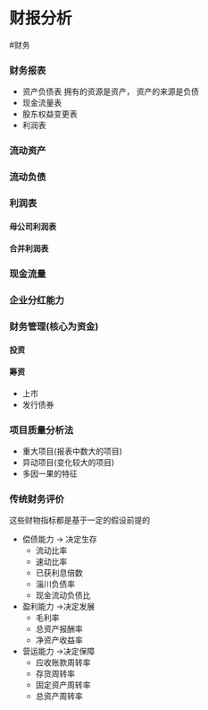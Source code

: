 # 财报分析
#财务
### 财务报表

- 资产负债表
  拥有的资源是资产，
  资产的来源是负债
- 现金流量表
- 股东权益变更表
- 利润表

### 流动资产
### 流动负债
### 利润表
#### 母公司利润表
#### 合并利润表
### 现金流量
### 企业分红能力

### 财务管理(核心为资金)
#### 投资
#### 筹资
- 上市 
- 发行债券

### 项目质量分析法
- 重大项目(报表中数大的项目)
- 异动项目(变化较大的项目)
- 多因一果的特征

### 传统财务评价
这些财物指标都是基于一定的假设前提的

- 偿债能力 -> 决定生存
    - 流动比率
    - 速动比率
    - 已获利息倍数
    - 淄川负债率
    - 现金流动负债比
- 盈利能力 ->决定发展
    - 毛利率
    - 总资产报酬率
    - 净资产收益率
- 营运能力 ->决定保障
    - 应收账款周转率
    - 存货周转率
    - 固定资产周转率
    - 总资产周转率 
